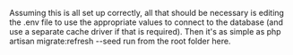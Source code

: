 Assuming this is all set up correctly, all that should be necessary is editing
the .env file to use the appropriate values to connect to the database (and
use a separate cache driver if that is required). Then it's as simple as
    php artisan migrate:refresh --seed
run from the root folder here.
